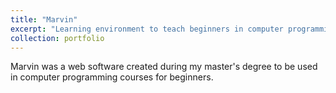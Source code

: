 ```yaml
---
title: "Marvin"
excerpt: "Learning environment to teach beginners in computer programming.<br/><img src='/images/500x300.png'>"
collection: portfolio
---
```


Marvin was a web software created during my master's degree to be used in computer programming courses for beginners.
